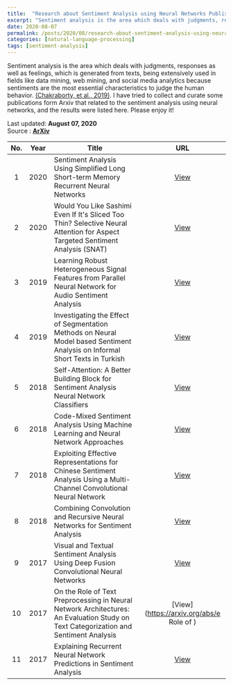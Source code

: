 ```yaml
---
title:  "Research about Sentiment Analysis using Neural Networks Published in ArXiv"
excerpt: "Sentiment analysis is the area which deals with judgments, responses as well as feelings, which is generated from texts, being extensively used in fields like data mining, web mining, and social media analytics because sentiments are the most essential characteristics to judge the human behavior.  I have tried to collect and curate some publications form Arxiv that related to the sentiment analysis using neural networks, and the results were listed here. Please enjoy it! "
date: 2020-08-07
permalink: /posts/2020/08/research-about-sentiment-analysis-using-neural-networks-published-in-arxiv/
categories: [natural-language-processing]
tags: [sentiment-analysis]
---
```


Sentiment analysis is the area which deals with judgments, responses as well as feelings, which is generated from texts, being extensively used in fields like data mining, web mining, and social media analytics because sentiments are the most essential characteristics to judge the human behavior. [(Chakraborty, et al., 2019)](https://doi.org/10.1016/B978-0-12-815458-8.00007-4). I have tried to collect and curate some publications form Arxiv that related to the sentiment analysis using neural networks, and the results were listed here. Please enjoy it! 

Last updated: **August 07, 2020** <br />
Source      : [**ArXiv**](https://arxiv.org/)

|No.| Year  |  Title | URL      |
|:-:| :---: | ------ | :------: |
|1|2020|Sentiment Analysis Using Simplified Long Short-term Memory Recurrent Neural Networks| [View](https://arxiv.org/abs/2005.03993) |
|2|2020|Would You Like Sashimi Even If It's Sliced Too Thin? Selective Neural Attention for Aspect Targeted Sentiment Analysis (SNAT)| [View](https://arxiv.org/abs/2004.13150) |
|3|2019|Learning Robust Heterogeneous Signal Features from Parallel Neural Network for Audio Sentiment Analysis| [View](https://arxiv.org/abs/1811.08065) |
|4|2019|Investigating the Effect of Segmentation Methods on Neural Model based Sentiment Analysis on Informal Short Texts in Turkish| [View](https://arxiv.org/abs/1902.06635) |
|5|2018|Self-Attention: A Better Building Block for Sentiment Analysis Neural Network Classifiers| [View](https://arxiv.org/abs/1812.07860) |
|6|2018|Code-Mixed Sentiment Analysis Using Machine Learning and Neural Network Approaches| [View](https://arxiv.org/abs/1808.03299) |
|7|2018|Exploiting Effective Representations for Chinese Sentiment Analysis Using a Multi-Channel Convolutional Neural Network| [View](https://arxiv.org/abs/1808.02961) |
|8|2018|Combining Convolution and Recursive Neural Networks for Sentiment Analysis| [View](https://arxiv.org/abs/1801.09053) |
|9|2017|Visual and Textual Sentiment Analysis Using Deep Fusion Convolutional Neural Networks| [View](https://arxiv.org/abs/1711.07798) |
|10|2017|On the Role of Text Preprocessing in Neural Network Architectures: An Evaluation Study on Text Categorization and Sentiment Analysis| [View](https://arxiv.org/abs/e Role of ) |
|11|2017|Explaining Recurrent Neural Network Predictions in Sentiment Analysis| [View](https://arxiv.org/abs/1706.07206) |
